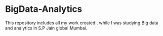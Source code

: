 # BigData-Analytics


This repository includes all my work created , while I was studying Big data and analytics in S.P Jain global Mumbai.
